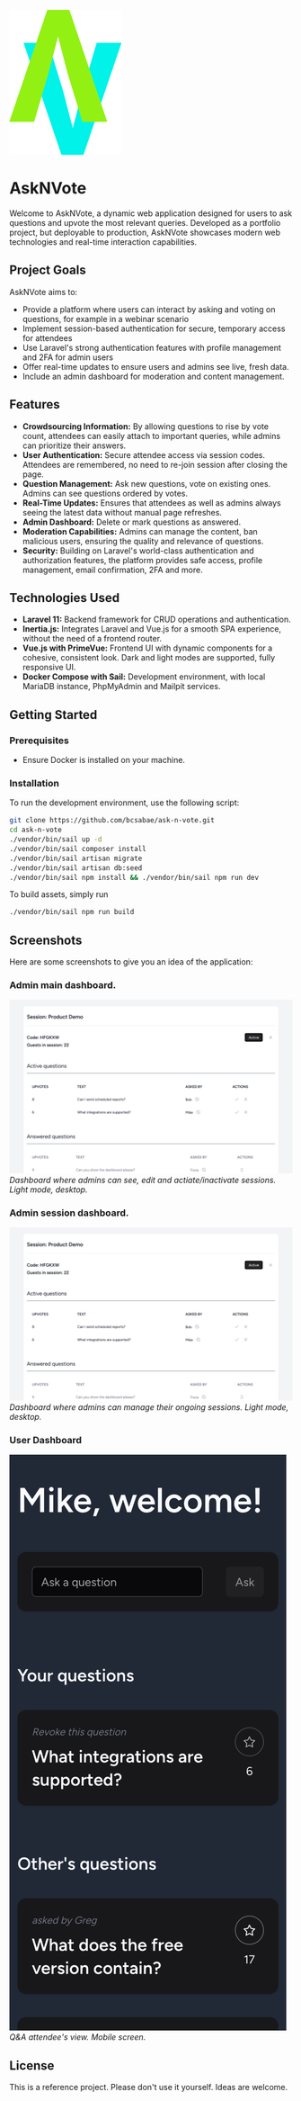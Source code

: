 ![AskNVote](public/images/logo.png)

# AskNVote

Welcome to AskNVote, a dynamic web application designed for users to ask questions and upvote the most relevant queries. Developed as a portfolio project, but deployable to production, AskNVote showcases modern web technologies and real-time interaction capabilities.

## Project Goals

AskNVote aims to:
- Provide a platform where users can interact by asking and voting on questions, for example in a webinar scenario
- Implement session-based authentication for secure, temporary access for attendees
- Use Laravel's strong authentication features with profile management and 2FA for admin users
- Offer real-time updates to ensure users and admins see live, fresh data.
- Include an admin dashboard for moderation and content management.

## Features
- **Crowdsourcing Information:** By allowing questions to rise by vote count, attendees can easily attach to important queries, while admins can prioritize their answers.
- **User Authentication:** Secure attendee access via session codes. Attendees are remembered, no need to re-join session after closing the page.
- **Question Management:** Ask new questions, vote on existing ones. Admins can see questions ordered by votes.
- **Real-Time Updates:** Ensures that attendees as well as admins always seeing the latest data without manual page refreshes.
- **Admin Dashboard:** Delete or mark questions as answered.
- **Moderation Capabilities:** Admins can manage the content, ban malicious users, ensuring the quality and relevance of questions.
- **Security:** Building on Laravel's world-class authentication and authorization features, the platform provides safe access, profile management, email confirmation, 2FA and more.

## Technologies Used

- **Laravel 11:** Backend framework for CRUD operations and authentication.
- **Inertia.js:** Integrates Laravel and Vue.js for a smooth SPA experience, without the need of a frontend router.
- **Vue.js with PrimeVue:** Frontend UI with dynamic components for a cohesive, consistent look. Dark and light modes are supported, fully responsive UI.
- **Docker Compose with Sail:** Development environment, with local MariaDB instance, PhpMyAdmin and Mailpit services.

## Getting Started

### Prerequisites

- Ensure Docker is installed on your machine.

### Installation

To run the development environment, use the following script:
```bash
git clone https://github.com/bcsabae/ask-n-vote.git
cd ask-n-vote
./vendor/bin/sail up -d
./vendor/bin/sail composer install
./vendor/bin/sail artisan migrate
./vendor/bin/sail artisan db:seed
./vendor/bin/sail npm install && ./vendor/bin/sail npm run dev
```

To build assets, simply run 
```bash
./vendor/bin/sail npm run build
```

## Screenshots

Here are some screenshots to give you an idea of the application:

### Admin main dashboard.
![Admin Dashboard](public/images/dashboard.png)  
*Dashboard where admins can see, edit and actiate/inactivate sessions. Light mode, desktop.*

### Admin session dashboard.
![Admin Dashboard](public/images/dashboard.png)  
*Dashboard where admins can manage their ongoing sessions. Light mode, desktop.*

### User Dashboard
![Guest view](public/images/guest_view.png)  
*Q&A attendee's view. Mobile screen.*

## License

This is a reference project. Please don't use it yourself. Ideas are welcome.
